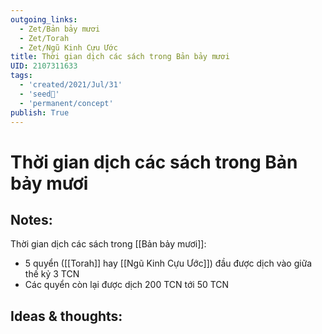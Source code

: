 ```yaml
---
outgoing_links:
  - Zet/Bản bảy mươi
  - Zet/Torah
  - Zet/Ngũ Kinh Cựu Ước
title: Thời gian dịch các sách trong Bản bảy mươi
UID: 2107311633
tags:
  - 'created/2021/Jul/31'
  - 'seed🥜'
  - 'permanent/concept'
publish: True
---
```

# Thời gian dịch các sách trong Bản bảy mươi

## Notes:
Thời gian dịch các sách trong [[Bản bảy mươi]]:

- 5 quyển ([[Torah]] hay [[Ngũ Kinh Cựu Ước]]) đầu được dịch vào giữa thế kỷ 3 TCN
- Các quyển còn lại được dịch 200 TCN tới 50 TCN

## Ideas & thoughts:
